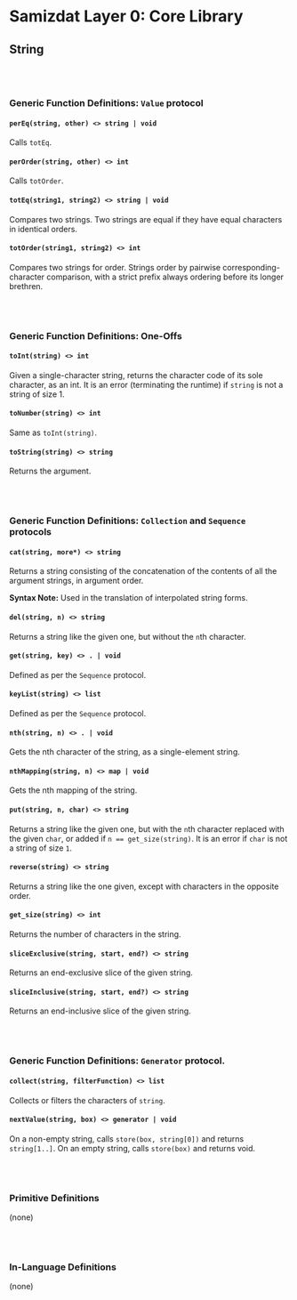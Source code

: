 Samizdat Layer 0: Core Library
==============================

String
------

<br><br>
### Generic Function Definitions: `Value` protocol

#### `perEq(string, other) <> string | void`

Calls `totEq`.

#### `perOrder(string, other) <> int`

Calls `totOrder`.

#### `totEq(string1, string2) <> string | void`

Compares two strings. Two strings are equal if they have equal characters in
identical orders.

#### `totOrder(string1, string2) <> int`

Compares two strings for order. Strings order by pairwise
corresponding-character comparison, with a strict prefix always ordering
before its longer brethren.

<br><br>
### Generic Function Definitions: One-Offs

#### `toInt(string) <> int`

Given a single-character string, returns the character code
of its sole character, as an int. It is an error (terminating
the runtime) if `string` is not a string of size 1.

#### `toNumber(string) <> int`

Same as `toInt(string)`.

#### `toString(string) <> string`

Returns the argument.


<br><br>
### Generic Function Definitions: `Collection` and `Sequence` protocols

#### `cat(string, more*) <> string`

Returns a string consisting of the concatenation of the contents
of all the argument strings, in argument order.

**Syntax Note:** Used in the translation of interpolated string forms.

#### `del(string, n) <> string`

Returns a string like the given one, but without the `n`th character.

#### `get(string, key) <> . | void`

Defined as per the `Sequence` protocol.

#### `keyList(string) <> list`

Defined as per the `Sequence` protocol.

#### `nth(string, n) <> . | void`

Gets the nth character of the string, as a single-element string.

#### `nthMapping(string, n) <> map | void`

Gets the nth mapping of the string.

#### `put(string, n, char) <> string`

Returns a string like the given one, but with the `n`th character replaced
with the given `char`, or added if `n == get_size(string)`. It is an error
if `char` is not a string of size `1`.

#### `reverse(string) <> string`

Returns a string like the one given, except with characters in the opposite
order.

#### `get_size(string) <> int`

Returns the number of characters in the string.

#### `sliceExclusive(string, start, end?) <> string`

Returns an end-exclusive slice of the given string.

#### `sliceInclusive(string, start, end?) <> string`

Returns an end-inclusive slice of the given string.


<br><br>
### Generic Function Definitions: `Generator` protocol.

#### `collect(string, filterFunction) <> list`

Collects or filters the characters of `string`.

#### `nextValue(string, box) <> generator | void`

On a non-empty string, calls `store(box, string[0])` and returns
`string[1..]`. On an empty string, calls `store(box)` and returns void.


<br><br>
### Primitive Definitions

(none)


<br><br>
### In-Language Definitions

(none)

